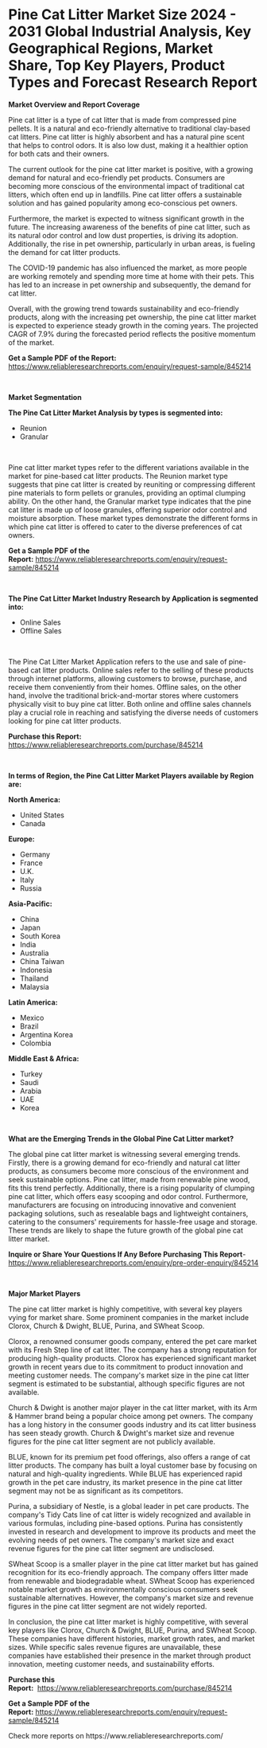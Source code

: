 <p><h1>Pine Cat Litter Market Size 2024 - 2031 Global Industrial Analysis, Key Geographical Regions, Market Share, Top Key Players, Product Types and Forecast Research Report</h1></p><p><strong>Market Overview and Report Coverage</strong></p>
<p><p>Pine cat litter is a type of cat litter that is made from compressed pine pellets. It is a natural and eco-friendly alternative to traditional clay-based cat litters. Pine cat litter is highly absorbent and has a natural pine scent that helps to control odors. It is also low dust, making it a healthier option for both cats and their owners.</p><p>The current outlook for the pine cat litter market is positive, with a growing demand for natural and eco-friendly pet products. Consumers are becoming more conscious of the environmental impact of traditional cat litters, which often end up in landfills. Pine cat litter offers a sustainable solution and has gained popularity among eco-conscious pet owners.</p><p>Furthermore, the market is expected to witness significant growth in the future. The increasing awareness of the benefits of pine cat litter, such as its natural odor control and low dust properties, is driving its adoption. Additionally, the rise in pet ownership, particularly in urban areas, is fueling the demand for cat litter products. </p><p>The COVID-19 pandemic has also influenced the market, as more people are working remotely and spending more time at home with their pets. This has led to an increase in pet ownership and subsequently, the demand for cat litter. </p><p>Overall, with the growing trend towards sustainability and eco-friendly products, along with the increasing pet ownership, the pine cat litter market is expected to experience steady growth in the coming years. The projected CAGR of 7.9% during the forecasted period reflects the positive momentum of the market.</p></p>
<p><strong>Get a Sample PDF of the Report:</strong> <a href="https://www.reliableresearchreports.com/enquiry/request-sample/845214">https://www.reliableresearchreports.com/enquiry/request-sample/845214</a></p>
<p>&nbsp;</p>
<p><strong>Market Segmentation</strong></p>
<p><strong>The Pine Cat Litter Market Analysis by types is segmented into:</strong></p>
<p><ul><li>Reunion</li><li>Granular</li></ul></p>
<p>&nbsp;</p>
<p><p>Pine cat litter market types refer to the different variations available in the market for pine-based cat litter products. The Reunion market type suggests that pine cat litter is created by reuniting or compressing different pine materials to form pellets or granules, providing an optimal clumping ability. On the other hand, the Granular market type indicates that the pine cat litter is made up of loose granules, offering superior odor control and moisture absorption. These market types demonstrate the different forms in which pine cat litter is offered to cater to the diverse preferences of cat owners.</p></p>
<p><strong>Get a Sample PDF of the Report:</strong>&nbsp;<a href="https://www.reliableresearchreports.com/enquiry/request-sample/845214">https://www.reliableresearchreports.com/enquiry/request-sample/845214</a></p>
<p>&nbsp;</p>
<p><strong>The Pine Cat Litter Market Industry Research by Application is segmented into:</strong></p>
<p><ul><li>Online Sales</li><li>Offline Sales</li></ul></p>
<p>&nbsp;</p>
<p><p>The Pine Cat Litter Market Application refers to the use and sale of pine-based cat litter products. Online sales refer to the selling of these products through internet platforms, allowing customers to browse, purchase, and receive them conveniently from their homes. Offline sales, on the other hand, involve the traditional brick-and-mortar stores where customers physically visit to buy pine cat litter. Both online and offline sales channels play a crucial role in reaching and satisfying the diverse needs of customers looking for pine cat litter products.</p></p>
<p><strong>Purchase this Report:</strong>&nbsp; <a href="https://www.reliableresearchreports.com/purchase/845214">https://www.reliableresearchreports.com/purchase/845214</a></p>
<p>&nbsp;</p>
<p><strong>In terms of Region, the Pine Cat Litter Market Players available by Region are:</strong></p>
<p>
    <p> <strong> North America: </strong>
        <ul>
            <li>United States</li>
            <li>Canada</li>
        </ul>
        </p> 
    <p> <strong> Europe: </strong>
        <ul>
            <li>Germany</li>
            <li>France</li>
            <li>U.K.</li>
            <li>Italy</li>
            <li>Russia</li>
        </ul>
        </p> 
    <p> <strong> Asia-Pacific: </strong>
        <ul>
            <li>China</li>
            <li>Japan</li>
            <li>South Korea</li>
            <li>India</li>
            <li>Australia</li>
            <li>China Taiwan</li>
            <li>Indonesia</li>
            <li>Thailand</li>
            <li>Malaysia</li>
        </ul>
        </p> 
    <p> <strong> Latin America: </strong>
        <ul>
            <li>Mexico</li>
            <li>Brazil</li>
            <li>Argentina Korea</li>
            <li>Colombia</li>
        </ul>
        </p> 
    <p> <strong> Middle East & Africa: </strong>
        <ul>
            <li>Turkey</li>
            <li>Saudi</li>
            <li>Arabia</li>
            <li>UAE</li>
            <li>Korea</li>
        </ul>
    </p>
    </p>
<p>&nbsp;</p>
<p><strong>What are the Emerging Trends in the Global Pine Cat Litter market?</strong></p>
<p><p>The global pine cat litter market is witnessing several emerging trends. Firstly, there is a growing demand for eco-friendly and natural cat litter products, as consumers become more conscious of the environment and seek sustainable options. Pine cat litter, made from renewable pine wood, fits this trend perfectly. Additionally, there is a rising popularity of clumping pine cat litter, which offers easy scooping and odor control. Furthermore, manufacturers are focusing on introducing innovative and convenient packaging solutions, such as resealable bags and lightweight containers, catering to the consumers' requirements for hassle-free usage and storage. These trends are likely to shape the future growth of the global pine cat litter market.</p></p>
<p><strong>Inquire or Share Your Questions If Any Before Purchasing This Report</strong>- <a href="https://www.reliableresearchreports.com/enquiry/pre-order-enquiry/845214">https://www.reliableresearchreports.com/enquiry/pre-order-enquiry/845214</a></p>
<p>&nbsp;</p>
<p><strong>Major Market Players</strong></p>
<p><p>The pine cat litter market is highly competitive, with several key players vying for market share. Some prominent companies in the market include Clorox, Church & Dwight, BLUE, Purina, and SWheat Scoop.</p><p>Clorox, a renowned consumer goods company, entered the pet care market with its Fresh Step line of cat litter. The company has a strong reputation for producing high-quality products. Clorox has experienced significant market growth in recent years due to its commitment to product innovation and meeting customer needs. The company's market size in the pine cat litter segment is estimated to be substantial, although specific figures are not available.</p><p>Church & Dwight is another major player in the cat litter market, with its Arm & Hammer brand being a popular choice among pet owners. The company has a long history in the consumer goods industry and its cat litter business has seen steady growth. Church & Dwight's market size and revenue figures for the pine cat litter segment are not publicly available.</p><p>BLUE, known for its premium pet food offerings, also offers a range of cat litter products. The company has built a loyal customer base by focusing on natural and high-quality ingredients. While BLUE has experienced rapid growth in the pet care industry, its market presence in the pine cat litter segment may not be as significant as its competitors.</p><p>Purina, a subsidiary of Nestle, is a global leader in pet care products. The company's Tidy Cats line of cat litter is widely recognized and available in various formulas, including pine-based options. Purina has consistently invested in research and development to improve its products and meet the evolving needs of pet owners. The company's market size and exact revenue figures for the pine cat litter segment are undisclosed.</p><p>SWheat Scoop is a smaller player in the pine cat litter market but has gained recognition for its eco-friendly approach. The company offers litter made from renewable and biodegradable wheat. SWheat Scoop has experienced notable market growth as environmentally conscious consumers seek sustainable alternatives. However, the company's market size and revenue figures in the pine cat litter segment are not widely reported.</p><p>In conclusion, the pine cat litter market is highly competitive, with several key players like Clorox, Church & Dwight, BLUE, Purina, and SWheat Scoop. These companies have different histories, market growth rates, and market sizes. While specific sales revenue figures are unavailable, these companies have established their presence in the market through product innovation, meeting customer needs, and sustainability efforts.</p></p>
<p><strong>Purchase this Report:</strong>&nbsp;&nbsp;<a href="https://www.reliableresearchreports.com/purchase/845214">https://www.reliableresearchreports.com/purchase/845214</a></p>
<p></p>
<p><strong>Get a Sample PDF of the Report:</strong>&nbsp;<a href="https://www.reliableresearchreports.com/enquiry/request-sample/845214">https://www.reliableresearchreports.com/enquiry/request-sample/845214</a></p>
<p>Check more reports on https://www.reliableresearchreports.com/</p>
